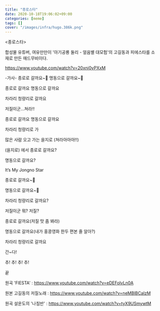 ```yaml
---
title: "종로스타"
date: 2020-10-18T19:06:02+09:00
categories: [meme]
tags: []
cover: "/images/infra/hugo.386k.png"
---
```

<종로스타>

합성물 유튜버, 여유만만이 '아기공룡 둘리 - 얼음별 대모험'의 고길동과 피에스타를 소재로 만든 매드무비이다.

https://www.youtube.com/watch?v=20xni0vPXxM

-가사-
종로로 갈까요~🎵 명동으로 갈까요~🎵

종로로 갈까요 명동으로 갈까요

차라리 청량리로 갈까요

저질이군...쳐라!!

종로로 갈까요 명동으로 갈까요

차라리 청량리로 가

많은 사람 오고 가는 을지로 (쳐라아아아!!)

(을지로) 에서 종로로 갈까요?

명동으로 갈까요?

It’s My Jongno Star

종로로 갈까요~🎵

명동으로 갈까요~🎵

차라리 청량리로 갈까요?

저질이군 뭐? 저질?

종로로 갈까요(저질 맛 좀 봐라)

명동으로 갈까요(내가 홍콩영화 한두 편본 줄 알아?)

차라리 청량리로 갈까요

간~다!

추! 추! 추! 추!

끝

원곡 'FIESTA' : https://www.youtube.com/watch?v=eDEFolvLn0A

원본 고길동의 저질노래 : https://www.youtube.com/watch?v=neMBlBCaIzM

원곡 설운도의 '나침반' : https://www.youtube.com/watch?v=tyX9USmywtM

